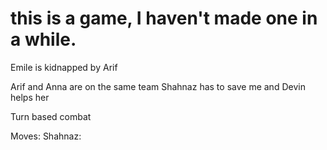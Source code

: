 # this is a game, I haven't made one in a while.

Emile is kidnapped by Arif

Arif and Anna are on the same team
Shahnaz has to save me and Devin helps her

Turn based combat

Moves:
	Shahnaz:
		